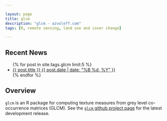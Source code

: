 ```yaml
---

layout: page
title: glcm
description: "glcm - azvoleff.com"
tags: [R, remote sensing, land use and cover change]

---
```


## Recent News
<ul class="post-list">
{% for post in site.tags.glcm limit:5 %} 
  <li><article><a href="{{ site.url }}{{ post.url }}">{{ post.title }} <span class="entry-date"><time datetime="{{ post.date | date_to_xmlschema }}">{{ post.date | date: "%B %d, %Y" }}</time></span></a></article></li>
{% endfor %}
</ul>

## Overview
`glcm` is an R package for computing texture measures from grey level 
co-occurrence matrices (GLCM). See the [`glcm` github project 
page](https://github.com/azvoleff/glcm) for the latest development release.

